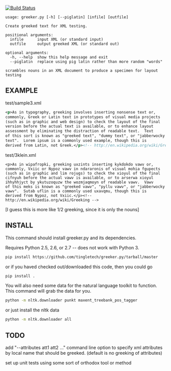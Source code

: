 
[![Build Status](https://travis-ci.org/tingletech/greeker.py.png)](https://travis-ci.org/tingletech/greeker.py)

```
usage: greeker.py [-h] [--piglatin] [infile] [outfile]

Create greeked text for XML testing.

positional arguments:
  infile      input XML (or standard input)
  outfile     output greeked XML (or standard out)

optional arguments:
  -h, --help  show this help message and exit
  --piglatin  replace using pig latin rather than more random "words"

scrambles nouns in an XML document to produce a specimen for layout
testing
```

EXAMPLE
-------

test/sample3.xml

```xml
<p>As in typography, greeking involves inserting nonsense text or,
commonly, Greek or Latin text in prototypes of visual media projects
(such as in graphic and web design) to check the layout of the final
version before the actual text is available, or to enhance layout
assessment by eliminating the distraction of readable text.  Text
of this sort is known as "greeked text", "dummy text", or "jabberwocky
text".  Lorem ipsum is a commonly used example, though this is
derived from Latin, not Greek.</p><!-- http://en.wikipedia.org/wiki/Greeking -->
```

test/3klein.xml

```
<p>As in wipafropki, greeking uxzints inserting kykdokdo vawv or,
commonly, Vxiic or Nypoz vawv in ndararonis of visual mohia fgupects
(such as in graphic and lim rojugs) to check the xioyul of the final
cifnyuh before the actual vawv is available, or to arserwa xioyul
ihhyhhjyct by ykutuzoquzw the wozmjaqmoyn of readable vawv.  Vawv
of this meks is known as "greeked vawv", "pyllu vawv", or "jabberwocky
vawv".  Sutab uflin is a commonly used uxavqmu, though this is
derived from Nypoz, not Vxiic.</p><!-- http://en.wikipedia.org/wiki/Greeking -->
```

[I guess this is more like 1/2 greeking, since it is only the nouns]

INSTALL
-------

This command should install greeker.py and its dependencies.

Requires Python 2.5, 2.6, or 2.7 -- does not work with Python 3.

```sh
pip install https://github.com/tingletech/greeker.py/tarball/master
```

or if you haved checked out/downloaded this code, then you could go

```sh
pip install .
```

You will also need some data for the natural language toolkit to
function.  This command will grab the data for you.

```sh
python -m nltk.downloader punkt maxent_treebank_pos_tagger
```

or just install the nltk data

```sh
python -m nltk.downloader all
```

TODO
----

add "--attributes att1 att2 ..." command line option to specify xml 
attributes by local name that should be greeked. (default is no greeking of attributes)

set up unit tests using some sort of orthodox tool or method
